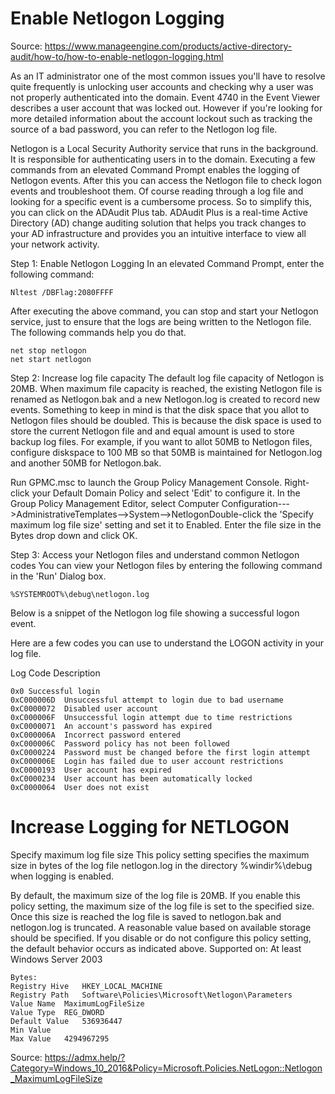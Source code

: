 # Enable Netlogon Logging
Source: https://www.manageengine.com/products/active-directory-audit/how-to/how-to-enable-netlogon-logging.html

As an IT administrator one of the most common issues you'll have to resolve quite frequently is unlocking user accounts and checking why a user was not properly authenticated into the domain. Event 4740 in the Event Viewer describes a user account that was locked out. However if you're looking for more detailed information about the account lockout such as tracking the source of a bad password, you can refer to the Netlogon log file.

Netlogon is a Local Security Authority service that runs in the background. It is responsible for authenticating users in to the domain. Executing a few commands from an elevated Command Prompt enables the logging of Netlogon events. After this you can access the Netlogon file to check logon events and troubleshoot them. Of course reading through a log file and looking for a specific event is a cumbersome process. So to simplify this, you can click on the ADAudit Plus tab. ADAudit Plus is a real-time Active Directory (AD) change auditing solution that helps you track changes to your AD infrastructure and provides you an intuitive interface to view all your network activity.

Step 1: Enable Netlogon Logging
In an elevated Command Prompt, enter the following command:
```
Nltest /DBFlag:2080FFFF
```
After executing the above command, you can stop and start your Netlogon service, just to ensure that the logs are being written to the Netlogon file. The following commands help you do that.
```
net stop netlogon
net start netlogon
```

Step 2: Increase log file capacity
The default log file capacity of Netlogon is 20MB. When maximum file capacity is reached, the existing Netlogon file is renamed as Netlogon.bak and a new Netlogon.log is created to record new events.
Something to keep in mind is that the disk space that you allot to Netlogon files should be doubled. This is because the disk space is used to store the current Netlogon file and and equal amount is used to store backup log files. For example, if you want to allot 50MB to Netlogon files, configure diskspace to 100 MB so that 50MB is maintained for Netlogon.log and another 50MB for Netlogon.bak.

Run GPMC.msc to launch the Group Policy Management Console.
Right-click your Default Domain Policy and select 'Edit' to configure it. In the Group Policy Management Editor, select Computer Configuration--->AdministrativeTemplates-->System-->NetlogonDouble-click the 'Specify maximum log file size' setting and set it to Enabled. Enter the file size in the Bytes drop down and click OK.


Step 3: Access your Netlogon files and understand common Netlogon codes
You can view your Netlogon files by entering the following command in the 'Run' Dialog box.
```
%SYSTEMROOT%\debug\netlogon.log
```
Below is a snippet of the Netlogon log file showing a successful logon event.


Here are a few codes you can use to understand the LOGON activity in your log file.

Log Code	Description
```
0x0	Successful login
0xC000006D	Unsuccessful attempt to login due to bad username
0xC0000072	Disabled user account
0xC000006F	Unsuccessful login attempt due to time restrictions
0xC0000071	An account's password has expired
0xC000006A	Incorrect password entered
0xC000006C	Password policy has not been followed
0xC0000224	Password must be changed before the first login attempt
0xC000006E	Login has failed due to user account restrictions
0xC0000193	User account has expired
0xC0000234	User account has been automatically locked
0xC0000064	User does not exist
```

# Increase Logging for NETLOGON 
Specify maximum log file size
This policy setting specifies the maximum size in bytes of the log file netlogon.log in the directory %windir%\debug when logging is enabled.

By default, the maximum size of the log file is 20MB. If you enable this policy setting, the maximum size of the log file is set to the specified size. Once this size is reached the log file is saved to netlogon.bak and netlogon.log is truncated. A reasonable value based on available storage should be specified.
If you disable or do not configure this policy setting, the default behavior occurs as indicated above.
Supported on: At least Windows Server 2003
```
Bytes:
Registry Hive	HKEY_LOCAL_MACHINE
Registry Path	Software\Policies\Microsoft\Netlogon\Parameters
Value Name	MaximumLogFileSize
Value Type	REG_DWORD
Default Value	536936447
Min Value	
Max Value	4294967295
```
Source: https://admx.help/?Category=Windows_10_2016&Policy=Microsoft.Policies.NetLogon::Netlogon_MaximumLogFileSize
